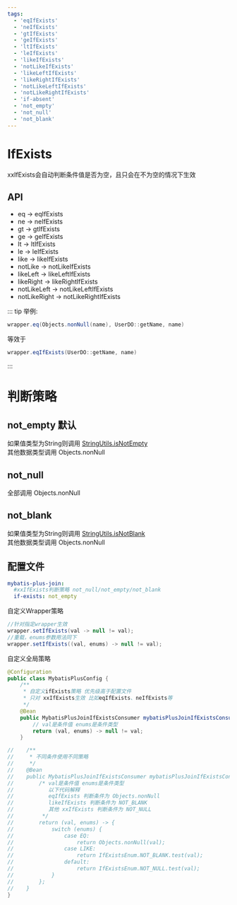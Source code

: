 ```yaml
---
tags:
  - 'eqIfExists'
  - 'neIfExists'
  - 'gtIfExists'
  - 'geIfExists'
  - 'ltIfExists'
  - 'leIfExists'
  - 'likeIfExists'
  - 'notLikeIfExists'
  - 'likeLeftIfExists'
  - 'likeRightIfExists'
  - 'notLikeLeftIfExists'
  - 'notLikeRightIfExists'
  - 'if-absent'
  - 'not_empty'
  - 'not_null'
  - 'not_blank'
---
```


# IfExists <Badge type="tip" text="1.4.9+" vertical="top" />

xxIfExists会自动判断条件值是否为空，且只会在不为空的情况下生效

## API

* eq -> eqIfExists
* ne -> neIfExists
* gt -> gtIfExists
* ge -> geIfExists
* lt -> ltIfExists
* le -> leIfExists
* like -> likeIfExists
* notLike -> notLikeIfExists
* likeLeft -> likeLeftIfExists
* likeRight -> likeRightIfExists
* notLikeLeft -> notLikeLeftIfExists
* notLikeRight -> notLikeRightIfExists

::: tip 举例:
```java
wrapper.eq(Objects.nonNull(name), UserDO::getName, name)  
```
等效于
```java
wrapper.eqIfExists(UserDO::getName, name)  
```
:::

# 判断策略

## **not_empty** 默认  
  如果值类型为String则调用 [StringUtils.isNotEmpty](https://gitee.com/best_handsome/mybatis-plus-join/blob/master/mybatis-plus-join-core/src/main/java/com/github/yulichang/toolkit/MPJStringUtils.java#L107)  
  其他数据类型调用 Objects.nonNull

## **not_null**  
  全部调用 Objects.nonNull

## **not_blank**  
  如果值类型为String则调用 [StringUtils.isNotBlank](https://gitee.com/best_handsome/mybatis-plus-join/blob/master/mybatis-plus-join-core/src/main/java/com/github/yulichang/toolkit/MPJStringUtils.java#L99)  
  其他数据类型调用 Objects.nonNull  

## 配置文件

```yml
mybatis-plus-join:
  #xxIfExists判断策略 not_null/not_empty/not_blank
  if-exists: not_empty
```

自定义Wrapper策略

```java
//针对指定wrapper生效
wrapper.setIfExists(val -> null != val);
//重载，enums参数用法同下
wrapper.setIfExists((val, enums) -> null != val);
```

自定义全局策略

```java
@Configuration
public class MybatisPlusConfig {
    /**
     * 自定义ifExists策略 优先级高于配置文件
     * 只对 xxIfExists生效 比如eqIfExists、neIfExists等
     */
    @Bean
    public MybatisPlusJoinIfExistsConsumer mybatisPlusJoinIfExistsConsumer() {
        // val是条件值 enums是条件类型
        return (val, enums) -> null != val;
    }

//    /**
//     * 不同条件使用不同策略
//     */
//    @Bean
//    public MybatisPlusJoinIfExistsConsumer mybatisPlusJoinIfExistsConsumer() {
//        /* val是条件值 enums是条件类型
//           以下代码解释 
//           eqIfExists 判断条件为 Objects.nonNull
//           likeIfExists 判断条件为 NOT_BLANK
//           其他 xxIfExists 判断条件为 NOT_NULL
//         */
//        return (val, enums) -> {
//            switch (enums) {
//                case EQ:
//                    return Objects.nonNull(val);
//                case LIKE:
//                    return IfExistsEnum.NOT_BLANK.test(val);
//                default:
//                    return IfExistsEnum.NOT_NULL.test(val);
//            }
//        };
//    }
}
```
